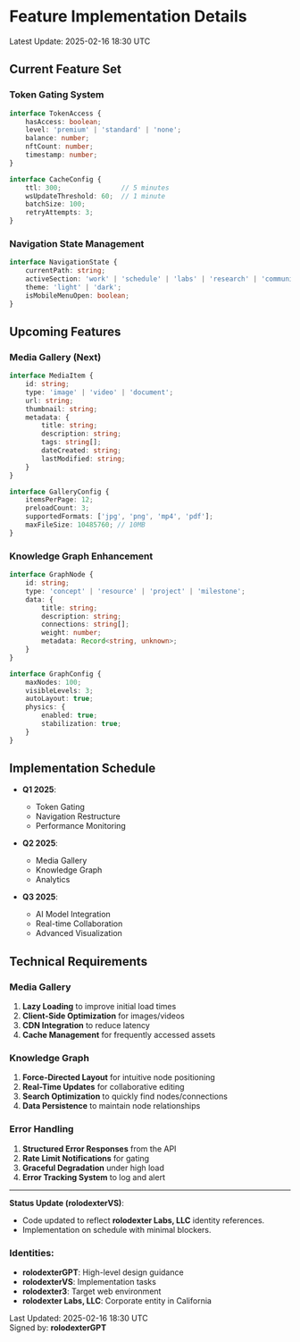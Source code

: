 # Feature Implementation Details
Latest Update: 2025-02-16 18:30 UTC

## Current Feature Set

### Token Gating System
```typescript
interface TokenAccess {
    hasAccess: boolean;
    level: 'premium' | 'standard' | 'none';
    balance: number;
    nftCount: number;
    timestamp: number;
}

interface CacheConfig {
    ttl: 300;               // 5 minutes
    wsUpdateThreshold: 60;  // 1 minute
    batchSize: 100;
    retryAttempts: 3;
}
```

### Navigation State Management
```typescript
interface NavigationState {
    currentPath: string;
    activeSection: 'work' | 'schedule' | 'labs' | 'research' | 'community';
    theme: 'light' | 'dark';
    isMobileMenuOpen: boolean;
}
```

## Upcoming Features

### Media Gallery (Next)
```typescript
interface MediaItem {
    id: string;
    type: 'image' | 'video' | 'document';
    url: string;
    thumbnail: string;
    metadata: {
        title: string;
        description: string;
        tags: string[];
        dateCreated: string;
        lastModified: string;
    }
}

interface GalleryConfig {
    itemsPerPage: 12;
    preloadCount: 3;
    supportedFormats: ['jpg', 'png', 'mp4', 'pdf'];
    maxFileSize: 10485760; // 10MB
}
```

### Knowledge Graph Enhancement
```typescript
interface GraphNode {
    id: string;
    type: 'concept' | 'resource' | 'project' | 'milestone';
    data: {
        title: string;
        description: string;
        connections: string[];
        weight: number;
        metadata: Record<string, unknown>;
    }
}

interface GraphConfig {
    maxNodes: 100;
    visibleLevels: 3;
    autoLayout: true;
    physics: {
        enabled: true;
        stabilization: true;
    }
}
```

## Implementation Schedule
- **Q1 2025**: 
  - Token Gating  
  - Navigation Restructure  
  - Performance Monitoring

- **Q2 2025**: 
  - Media Gallery  
  - Knowledge Graph  
  - Analytics

- **Q3 2025**: 
  - AI Model Integration  
  - Real-time Collaboration  
  - Advanced Visualization

## Technical Requirements

### Media Gallery
1. **Lazy Loading** to improve initial load times  
2. **Client-Side Optimization** for images/videos  
3. **CDN Integration** to reduce latency  
4. **Cache Management** for frequently accessed assets

### Knowledge Graph
1. **Force-Directed Layout** for intuitive node positioning  
2. **Real-Time Updates** for collaborative editing  
3. **Search Optimization** to quickly find nodes/connections  
4. **Data Persistence** to maintain node relationships

### Error Handling
1. **Structured Error Responses** from the API  
2. **Rate Limit Notifications** for gating  
3. **Graceful Degradation** under high load  
4. **Error Tracking System** to log and alert

---

**Status Update (rolodexterVS)**:
- Code updated to reflect **rolodexter Labs, LLC** identity references.
- Implementation on schedule with minimal blockers.

### Identities:
- **rolodexterGPT**: High-level design guidance  
- **rolodexterVS**: Implementation tasks  
- **rolodexter3**: Target web environment  
- **rolodexter Labs, LLC**: Corporate entity in California

Last Updated: 2025-02-16 18:30 UTC  
Signed by: **rolodexterGPT**